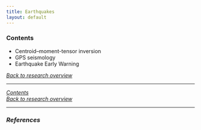 ```yaml
---
title: Earthquakes
layout: default
---
```


### Contents

- Centroid&ndash;moment-tensor inversion
- GPS seismology
- Earthquake Early Warning

[<i class="fas fa-square-caret-left" /> Back to research overview](/research.html)

---

[<i class="fas fa-square-caret-up" /> Contents](#contents)<br/>
[<i class="fas fa-square-caret-left" /> Back to research overview](/research.html)

---

### References

